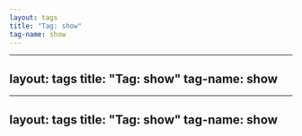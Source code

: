 ```yaml
---
layout: tags
title: "Tag: show"
tag-name: show
---
```

---
layout: tags
title: "Tag: show"
tag-name: show
---
---
layout: tags
title: "Tag: show"
tag-name: show
---
